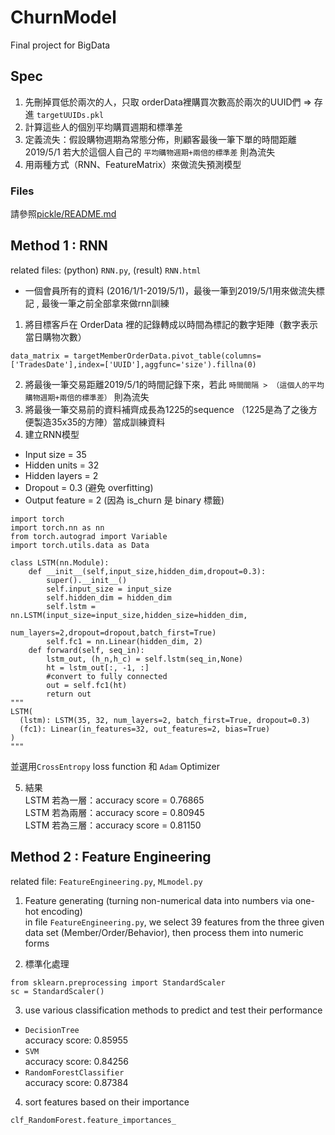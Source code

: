 # ChurnModel
Final project for BigData

## Spec
1. 先刪掉買低於兩次的人，只取 orderData裡購買次數高於兩次的UUID們 => 存進 `targetUUIDs.pkl`
2. 計算這些人的個別平均購買週期和標準差
3. 定義流失：假設購物週期為常態分佈，則顧客最後一筆下單的時間距離 2019/5/1 若大於這個人自己的 `平均購物週期+兩倍的標準差` 則為流失
4. 用兩種方式（RNN、FeatureMatrix）來做流失預測模型

### Files
請參照[pickle/README.md](pickle/README.md)

## Method 1 : RNN
related files: (python) `RNN.py`, (result) `RNN.html`

* 一個會員所有的資料 (2016/1/1-2019/5/1)，最後一筆到2019/5/1用來做流失標記
, 最後一筆之前全部拿來做rnn訓練

1. 將目標客戶在 OrderData 裡的記錄轉成以時間為標記的數字矩陣（數字表示當日購物次數）
```
data_matrix = targetMemberOrderData.pivot_table(columns=['TradesDate'],index=['UUID'],aggfunc='size').fillna(0)
```
2. 將最後一筆交易距離2019/5/1的時間記錄下來，若此 `時間間隔 > （這個人的平均購物週期+兩倍的標準差）` 則為流失
3. 將最後一筆交易前的資料補齊成長為1225的sequence （1225是為了之後方便製造35x35的方陣）當成訓練資料
4. 建立RNN模型

* Input size = 35
* Hidden units = 32
* Hidden layers = 2
* Dropout = 0.3 (避免 overfitting)
* Output feature = 2 (因為 is_churn 是 binary 標籤)

```
import torch
import torch.nn as nn
from torch.autograd import Variable
import torch.utils.data as Data

class LSTM(nn.Module):
    def __init__(self,input_size,hidden_dim,dropout=0.3):
        super().__init__()
        self.input_size = input_size
        self.hidden_dim = hidden_dim
        self.lstm = nn.LSTM(input_size=input_size,hidden_size=hidden_dim,
                            num_layers=2,dropout=dropout,batch_first=True)
        self.fc1 = nn.Linear(hidden_dim, 2)
    def forward(self, seq_in):
        lstm_out, (h_n,h_c) = self.lstm(seq_in,None)
        ht = lstm_out[:, -1, :]
        #convert to fully connected
        out = self.fc1(ht)
        return out
"""
LSTM(
  (lstm): LSTM(35, 32, num_layers=2, batch_first=True, dropout=0.3)
  (fc1): Linear(in_features=32, out_features=2, bias=True)
)
"""
```
並選用`CrossEntropy` loss function 和 `Adam` Optimizer
 
5. 結果 <br/>
LSTM 若為一層：accuracy score = 0.76865 <br/>
LSTM 若為兩層：accuracy score = 0.80945 <br/>
LSTM 若為三層：accuracy score = 0.81150 <br/>

## Method 2 : Feature Engineering
related file: `FeatureEngineering.py`, `MLmodel.py`

1. Feature generating (turning non-numerical data into numbers via one-hot encoding)<br/>
in file `FeatureEngineering.py`, we select 39 features from the three given data set (Member/Order/Behavior), then process them into numeric forms

2. 標準化處理
```
from sklearn.preprocessing import StandardScaler
sc = StandardScaler()
```
3. use various classification methods to predict and test their performance
* `DecisionTree`<br/>
accuracy score: 0.85955
* `SVM` <br/>
accuracy score: 0.84256
* `RandomForestClassifier` <br/>
accuracy score: 0.87384
4. sort features based on their importance
```
clf_RandomForest.feature_importances_
```
